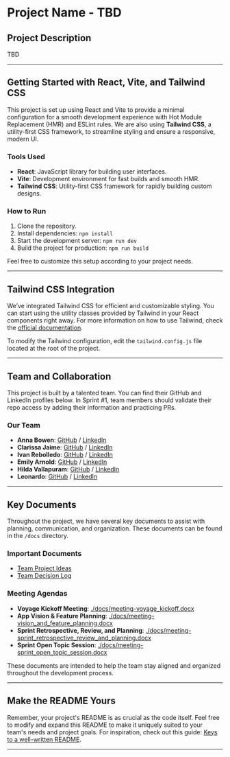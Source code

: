 # Project Name - TBD

## Project Description

TBD

---

## Getting Started with React, Vite, and Tailwind CSS

This project is set up using React and Vite to provide a minimal configuration for a smooth development experience with Hot Module Replacement (HMR) and ESLint rules. We are also using **Tailwind CSS**, a utility-first CSS framework, to streamline styling and ensure a responsive, modern UI.

### Tools Used

- **React**: JavaScript library for building user interfaces.
- **Vite**: Development environment for fast builds and smooth HMR.
- **Tailwind CSS**: Utility-first CSS framework for rapidly building custom designs.

### How to Run

1. Clone the repository.
2. Install dependencies: `npm install`
3. Start the development server: `npm run dev`
4. Build the project for production: `npm run build`

Feel free to customize this setup according to your project needs.

---

## Tailwind CSS Integration

We’ve integrated Tailwind CSS for efficient and customizable styling. You can start using the utility classes provided by Tailwind in your React components right away. For more information on how to use Tailwind, check the [official documentation](https://tailwindcss.com/docs).

To modify the Tailwind configuration, edit the `tailwind.config.js` file located at the root of the project.

---

## Team and Collaboration

This project is built by a talented team. You can find their GitHub and LinkedIn profiles below. In Sprint #1, team members should validate their repo access by adding their information and practicing PRs.

### Our Team

- **Anna Bowen**: [GitHub](https://github.com/bowenanna) / [LinkedIn](https://www.linkedin.com/in/realannabowen)
- **Clarissa Jaime**: [GitHub](https://github.com/clarissajaime) / [LinkedIn](https://linkedin.com/in/clarissajaime)
- **Ivan Rebolledo**: [GitHub](https://github.com/ivannissimrch) / [LinkedIn](https://www.linkedin.com/in/ivan-rebolledo-012b17244/)
- **Emily Arnold**: [GitHub](https://github.com/elta79) / [LinkedIn](www.linkedin.com/in/elta7679)
- **Hilda Vallapuram**: [GitHub](https://github.com/Hilda0205) / [LinkedIn](https://www.linkedin.com/in/hildavallapuram/)
- **Leonardo**: [GitHub](https://github.com/Leonardostdesign) / [LinkedIn](https://www.linkedin.com/in/leonardostdesign/)

---

## Key Documents

Throughout the project, we have several key documents to assist with planning, communication, and organization. These documents can be found in the `/docs` directory.

### Important Documents

- [Team Project Ideas](./docs/team_project_ideas.md)
- [Team Decision Log](./docs/team_decision_log.md)

### Meeting Agendas

- **Voyage Kickoff Meeting**: [./docs/meeting-voyage_kickoff.docx](./docs/meeting-voyage_kickoff.docx)
- **App Vision & Feature Planning**: [./docs/meeting-vision_and_feature_planning.docx](./docs/meeting-vision_and_feature_planning.docx)
- **Sprint Retrospective, Review, and Planning**: [./docs/meeting-sprint_retrospective_review_and_planning.docx](./docs/meeting-sprint_retrospective_review_and_planning.docx)
- **Sprint Open Topic Session**: [./docs/meeting-sprint_open_topic_session.docx](./docs/meeting-sprint_open_topic_session.docx)

These documents are intended to help the team stay aligned and organized throughout the development process.

---

## Make the README Yours

Remember, your project's README is as crucial as the code itself. Feel free to modify and expand this README to make it uniquely suited to your team's needs and project goals. For inspiration, check out this guide: [Keys to a well-written README](https://tinyurl.com/yk3wubft).

---
